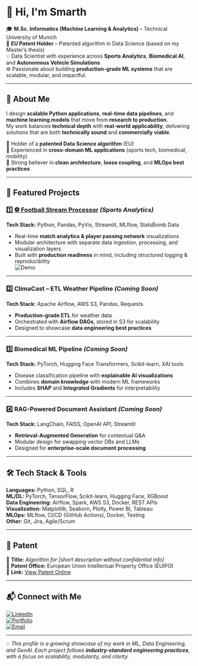 # 👋 Hi, I'm Smarth  

🎓 **M.Sc. Informatics (Machine Learning & Analytics)** – Technical University of Munich  
📜 **EU Patent Holder** – Patented algorithm in Data Science (based on my Master’s thesis)  
💡 Data Scientist with experience across **Sports Analytics**, **Biomedical AI**, and **Autonomous Vehicle Simulations**  
⚙️ Passionate about building **production-grade ML systems** that are scalable, modular, and impactful.  

---

## 🚀 About Me  

I design **scalable Python applications**, **real-time data pipelines**, and **machine learning models** that move from **research to production**.  
My work balances **technical depth** with **real-world applicability**, delivering solutions that are both **technically sound** and **commercially viable**.

🔹 Holder of a **patented Data Science algorithm** (EU)  
🔹 Experienced in **cross-domain ML applications** (sports tech, biomedical, mobility)  
🔹 Strong believer in **clean architecture**, **loose coupling**, and **MLOps best practices**  

---

## 📌 Featured Projects  

### 1️⃣ [⚽ Football Stream Processor](https://github.com/SmarthBakshi/Stream-Processor) *(Sports Analytics)*  
**Tech Stack:** Python, Pandas, PyVis, Streamlit, MLflow, StatsBomb Data  
- Real-time **match analytics & player passing network** visualizations  
- Modular architecture with separate data ingestion, processing, and visualization layers  
- Built with **production readiness** in mind, including structured logging & reproducibility  
![Demo](link-to-gif-or-screenshot)

---

### 2️⃣ ClimaCast – ETL Weather Pipeline *(Coming Soon)*  
**Tech Stack:** Apache Airflow, AWS S3, Pandas, Requests  
- **Production-grade ETL** for weather data  
- Orchestrated with **Airflow DAGs**, stored in S3 for scalability  
- Designed to showcase **data engineering best practices**  

---

### 3️⃣ Biomedical ML Pipeline *(Coming Soon)*  
**Tech Stack:** PyTorch, Hugging Face Transformers, Scikit-learn, XAI tools  
- Disease classification pipeline with **explainable AI visualizations**  
- Combines **domain knowledge** with modern ML frameworks  
- Includes **SHAP** and **Integrated Gradients** for interpretability  

---

### 4️⃣ RAG-Powered Document Assistant *(Coming Soon)*  
**Tech Stack:** LangChain, FAISS, OpenAI API, Streamlit  
- **Retrieval-Augmented Generation** for contextual Q&A  
- Modular design for swapping vector DBs and LLMs  
- Designed for **enterprise-scale document processing**  

---

## 🛠️ Tech Stack & Tools  

**Languages:** Python, SQL, R  
**ML/DL:** PyTorch, TensorFlow, Scikit-learn, Hugging Face, XGBoost  
**Data Engineering:** Airflow, Spark, AWS S3, Docker, REST APIs  
**Visualization:** Matplotlib, Seaborn, Plotly, Power BI, Tableau  
**MLOps:** MLflow, CI/CD (GitHub Actions), Docker, Testing  
**Other:** Git, Jira, Agile/Scrum  

---

## 📜 Patent  

🔹 **Title:** *Algorithm for [short description without confidential info]*  
🔹 **Patent Office:** European Union Intellectual Property Office (EUIPO)  
🔹 **Link:** [View Patent Online](link-to-patent)  

---

## 📬 Connect with Me  

[![LinkedIn](https://img.shields.io/badge/LinkedIn-0077B5?style=for-the-badge&logo=linkedin&logoColor=white)](https://www.linkedin.com/in/parag-bamel)  
[![Portfolio](https://img.shields.io/badge/Portfolio-000000?style=for-the-badge&logo=github&logoColor=white)](https://github.com/SmarthBakshi)  
[![Email](https://img.shields.io/badge/Email-D14836?style=for-the-badge&logo=gmail&logoColor=white)](mailto:youremail@example.com)

---

💡 *This profile is a growing showcase of my work in ML, Data Engineering, and GenAI. Each project follows **industry-standard engineering practices**, with a focus on scalability, modularity, and clarity.*
